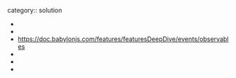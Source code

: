 category:: solution

-
-
- https://doc.babylonjs.com/features/featuresDeepDive/events/observables
-
-
-